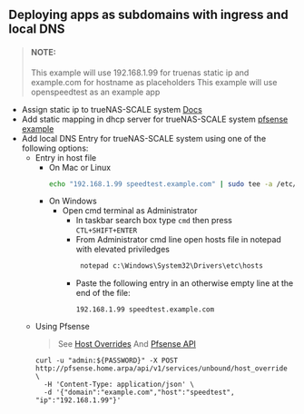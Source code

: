 ## Deploying apps as subdomains with ingress and local DNS

> #### NOTE:
> This example will use 192.168.1.99 for truenas static ip and example.com for hostname as placeholders
> This example will use openspeedtest as an example app

- Assign static ip to trueNAS-SCALE system [Docs](https://www.truenas.com/docs/scale/scaletutorials/network/interfaces/settingupstaticips/)
- Add static mapping in dhcp server for trueNAS-SCALE system [pfsense example](../../pfsense#add-host-overrides-and-static-mappings)
- Add local DNS Entry for trueNAS-SCALE system using one of the following options:
  - Entry in host file
     - On Mac or Linux
       ```bash
       echo "192.168.1.99 speedtest.example.com" | sudo tee -a /etc/hosts
       ```
     - On Windows
       - Open cmd terminal as Administrator
         - In taskbar search box type `cmd` then press `CTL+SHIFT+ENTER`
         - From Administrator cmd line open hosts file in notepad with elevated priviledges 
           ```cmd
            notepad c:\Windows\System32\Drivers\etc\hosts
           ```
         - Paste the following entry in an otherwise empty line at the end of the file:
           ```
           192.168.1.99 speedtest.example.com
           ```
  - Using Pfsense
    > See [Host Overrides](../../pfsense#add-host-overrides-and-static-mappings)
    > And [Pfsense API](../../pfsense#add-packages)
    ```
    curl -u "admin:${PASSWORD}" -X POST http://pfsense.home.arpa/api/v1/services/unbound/host_override \
      -H 'Content-Type: application/json' \
      -d '{"domain":"example.com","host":"speedtest", "ip":"192.168.1.99"}'
    ```
